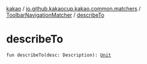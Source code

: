 [kakao](../../index.md) / [io.github.kakaocup.kakao.common.matchers](../index.md) / [ToolbarNavigationMatcher](index.md) / [describeTo](./describe-to.md)

# describeTo

`fun describeTo(desc: Description): `[`Unit`](https://kotlinlang.org/api/latest/jvm/stdlib/kotlin/-unit/index.html)